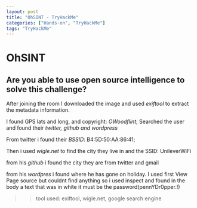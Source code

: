 ```yaml
---
layout: post
title: "OhSINT - TryHackMe"
categories: ["Hands-on", "TryHackMe"]
tags: "TryHackMe"
---
```


# OhSINT
## Are you able to use open source intelligence to solve this challenge?

After joining the room I downloaded the image and used *exiftool* to extract the metadata information.

I found GPS lats and long, and copyright: *OWoodflint*; Searched the user and found their *twitter, github and wordpress*

From twitter i found their *BSSID*: B4:5D:50:AA:86:41;

Then i used *wigle.net* to find the city they live in and the SSID: UnileverWiFi

from his *github* i found the city they are from twitter and gmail

from his *wordpres* i found where he has gone on holiday. I used first View Page source but couldnt find anything so i used inspect and found in the body a text that was in white it must be the password(pennYDr0pper.!)

>> tool used: exiftool, wigle.net, google search engine
